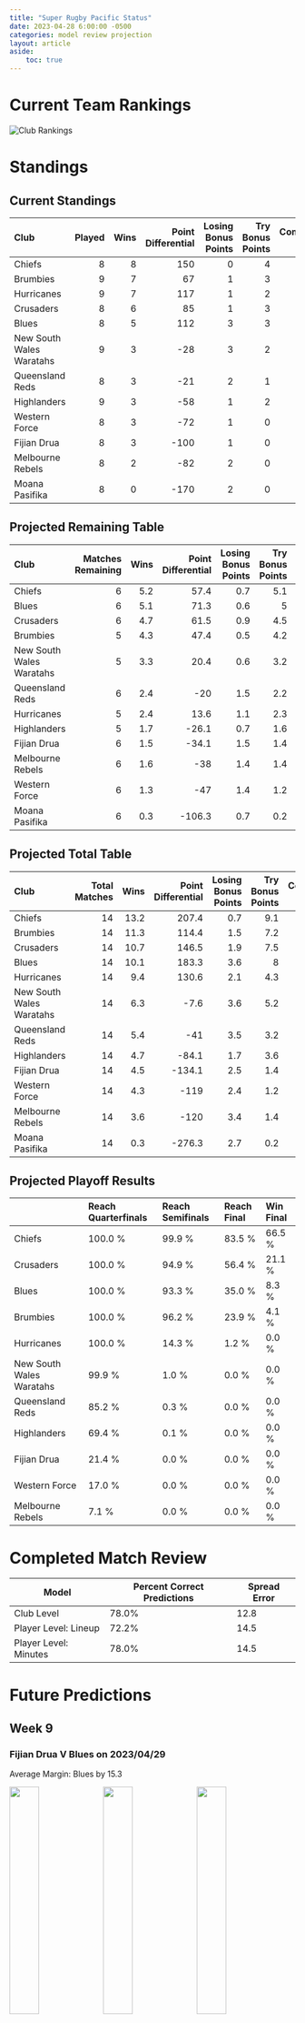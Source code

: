 ```yaml
---  
title: "Super Rugby Pacific Status"  
date: 2023-04-28 6:00:00 -0500  
categories: model review projection  
layout: article  
aside:  
    toc: true  
---
```

# Current Team Rankings


![Club Rankings](plots/rankings_Super-Rugby-Pacific-2022.png)
# Standings

## Current Standings


| Club                     |   Played |   Wins |   Point Differential |   Losing Bonus Points |   Try Bonus Points |   Competition Points |
|:-------------------------|---------:|-------:|---------------------:|----------------------:|-------------------:|---------------------:|
| Chiefs                   |        8 |      8 |                  150 |                     0 |                  4 |                   36 |
| Brumbies                 |        9 |      7 |                   67 |                     1 |                  3 |                   32 |
| Hurricanes               |        9 |      7 |                  117 |                     1 |                  2 |                   31 |
| Crusaders                |        8 |      6 |                   85 |                     1 |                  3 |                   28 |
| Blues                    |        8 |      5 |                  112 |                     3 |                  3 |                   26 |
| New South Wales Waratahs |        9 |      3 |                  -28 |                     3 |                  2 |                   17 |
| Queensland Reds          |        8 |      3 |                  -21 |                     2 |                  1 |                   15 |
| Highlanders              |        9 |      3 |                  -58 |                     1 |                  2 |                   15 |
| Western Force            |        8 |      3 |                  -72 |                     1 |                  0 |                   13 |
| Fijian Drua              |        8 |      3 |                 -100 |                     1 |                  0 |                   13 |
| Melbourne Rebels         |        8 |      2 |                  -82 |                     2 |                  0 |                   10 |
| Moana Pasifika           |        8 |      0 |                 -170 |                     2 |                  0 |                    2 |



## Projected Remaining Table


| Club                     |   Matches Remaining |   Wins |   Point Differential |   Losing Bonus Points |   Try Bonus Points |   Competition Points |
|:-------------------------|--------------------:|-------:|---------------------:|----------------------:|-------------------:|---------------------:|
| Chiefs                   |                   6 |    5.2 |                 57.4 |                   0.7 |                5.1 |                 26.7 |
| Blues                    |                   6 |    5.1 |                 71.3 |                   0.6 |                5   |                 25.8 |
| Crusaders                |                   6 |    4.7 |                 61.5 |                   0.9 |                4.5 |                 24.3 |
| Brumbies                 |                   5 |    4.3 |                 47.4 |                   0.5 |                4.2 |                 22   |
| New South Wales Waratahs |                   5 |    3.3 |                 20.4 |                   0.6 |                3.2 |                 17.1 |
| Queensland Reds          |                   6 |    2.4 |                -20   |                   1.5 |                2.2 |                 13.4 |
| Hurricanes               |                   5 |    2.4 |                 13.6 |                   1.1 |                2.3 |                 13.1 |
| Highlanders              |                   5 |    1.7 |                -26.1 |                   0.7 |                1.6 |                  9.3 |
| Fijian Drua              |                   6 |    1.5 |                -34.1 |                   1.5 |                1.4 |                  9   |
| Melbourne Rebels         |                   6 |    1.6 |                -38   |                   1.4 |                1.4 |                  9   |
| Western Force            |                   6 |    1.3 |                -47   |                   1.4 |                1.2 |                  8   |
| Moana Pasifika           |                   6 |    0.3 |               -106.3 |                   0.7 |                0.2 |                  2.3 |



## Projected Total Table


| Club                     |   Total Matches |   Wins |   Point Differential |   Losing Bonus Points |   Try Bonus Points |   Competition Points |
|:-------------------------|----------------:|-------:|---------------------:|----------------------:|-------------------:|---------------------:|
| Chiefs                   |              14 |   13.2 |                207.4 |                   0.7 |                9.1 |                 62.7 |
| Brumbies                 |              14 |   11.3 |                114.4 |                   1.5 |                7.2 |                 54   |
| Crusaders                |              14 |   10.7 |                146.5 |                   1.9 |                7.5 |                 52.3 |
| Blues                    |              14 |   10.1 |                183.3 |                   3.6 |                8   |                 51.8 |
| Hurricanes               |              14 |    9.4 |                130.6 |                   2.1 |                4.3 |                 44.1 |
| New South Wales Waratahs |              14 |    6.3 |                 -7.6 |                   3.6 |                5.2 |                 34.1 |
| Queensland Reds          |              14 |    5.4 |                -41   |                   3.5 |                3.2 |                 28.4 |
| Highlanders              |              14 |    4.7 |                -84.1 |                   1.7 |                3.6 |                 24.3 |
| Fijian Drua              |              14 |    4.5 |               -134.1 |                   2.5 |                1.4 |                 22   |
| Western Force            |              14 |    4.3 |               -119   |                   2.4 |                1.2 |                 21   |
| Melbourne Rebels         |              14 |    3.6 |               -120   |                   3.4 |                1.4 |                 19   |
| Moana Pasifika           |              14 |    0.3 |               -276.3 |                   2.7 |                0.2 |                  4.3 |



## Projected Playoff Results


|                          | Reach Quarterfinals   | Reach Semifinals   | Reach Final   | Win Final   |
|:-------------------------|:----------------------|:-------------------|:--------------|:------------|
| Chiefs                   | 100.0 %               | 99.9 %             | 83.5 %        | 66.5 %      |
| Crusaders                | 100.0 %               | 94.9 %             | 56.4 %        | 21.1 %      |
| Blues                    | 100.0 %               | 93.3 %             | 35.0 %        | 8.3 %       |
| Brumbies                 | 100.0 %               | 96.2 %             | 23.9 %        | 4.1 %       |
| Hurricanes               | 100.0 %               | 14.3 %             | 1.2 %         | 0.0 %       |
| New South Wales Waratahs | 99.9 %                | 1.0 %              | 0.0 %         | 0.0 %       |
| Queensland Reds          | 85.2 %                | 0.3 %              | 0.0 %         | 0.0 %       |
| Highlanders              | 69.4 %                | 0.1 %              | 0.0 %         | 0.0 %       |
| Fijian Drua              | 21.4 %                | 0.0 %              | 0.0 %         | 0.0 %       |
| Western Force            | 17.0 %                | 0.0 %              | 0.0 %         | 0.0 %       |
| Melbourne Rebels         | 7.1 %                 | 0.0 %              | 0.0 %         | 0.0 %       |



# Completed Match Review


| Model | Percent Correct Predictions | Spread Error |
| ------ | ------ | ------ |
| Club Level | 78.0% | 12.8 |
| Player Level: Lineup | 72.2% | 14.5 |
| Player Level: Minutes | 78.0% | 14.5 |


# Future Predictions

## Week 9

### Fijian Drua V Blues on 2023/04/29


Average Margin: Blues by 15.3

<p float="left">
<img src="plots/performances_Fijian Drua_V_Blues_9.png" width="32%" />
<img src="plots/resultbar_Fijian Drua_V_Blues_9.png" width="32%" />
<img src="plots/spreads_Fijian Drua_V_Blues_9.png" width="32%" />
</p>

### Chiefs V Crusaders on 2023/04/29


Average Margin: Chiefs by 3.9

<p float="left">
<img src="plots/performances_Chiefs_V_Crusaders_9.png" width="32%" />
<img src="plots/resultbar_Chiefs_V_Crusaders_9.png" width="32%" />
<img src="plots/spreads_Chiefs_V_Crusaders_9.png" width="32%" />
</p>

### Queensland Reds V Western Force on 2023/04/29


Average Margin: Queensland Reds by 6.8

<p float="left">
<img src="plots/performances_Queensland Reds_V_Western Force_9.png" width="32%" />
<img src="plots/resultbar_Queensland Reds_V_Western Force_9.png" width="32%" />
<img src="plots/spreads_Queensland Reds_V_Western Force_9.png" width="32%" />
</p>

### Moana Pasifika V Melbourne Rebels on 2023/04/29


Average Margin: Melbourne Rebels by 4.5

<p float="left">
<img src="plots/performances_Moana Pasifika_V_Melbourne Rebels_9.png" width="32%" />
<img src="plots/resultbar_Moana Pasifika_V_Melbourne Rebels_9.png" width="32%" />
<img src="plots/spreads_Moana Pasifika_V_Melbourne Rebels_9.png" width="32%" />
</p>

## Week 10

### Highlanders V Chiefs on 2023/05/05


Average Margin: Chiefs by 10.8

<p float="left">
<img src="plots/performances_Highlanders_V_Chiefs_10.png" width="32%" />
<img src="plots/resultbar_Highlanders_V_Chiefs_10.png" width="32%" />
<img src="plots/spreads_Highlanders_V_Chiefs_10.png" width="32%" />
</p>

### Crusaders V Western Force on 2023/05/06


Average Margin: Crusaders by 20.6

<p float="left">
<img src="plots/performances_Crusaders_V_Western Force_10.png" width="32%" />
<img src="plots/resultbar_Crusaders_V_Western Force_10.png" width="32%" />
<img src="plots/spreads_Crusaders_V_Western Force_10.png" width="32%" />
</p>

### Queensland Reds V New South Wales Waratahs on 2023/05/06


Average Margin: Queensland Reds by 1.5

<p float="left">
<img src="plots/performances_Queensland Reds_V_New South Wales Waratahs_10.png" width="32%" />
<img src="plots/resultbar_Queensland Reds_V_New South Wales Waratahs_10.png" width="32%" />
<img src="plots/spreads_Queensland Reds_V_New South Wales Waratahs_10.png" width="32%" />
</p>

### Blues V Moana Pasifika on 2023/05/06


Average Margin: Blues by 28.2

<p float="left">
<img src="plots/performances_Blues_V_Moana Pasifika_10.png" width="32%" />
<img src="plots/resultbar_Blues_V_Moana Pasifika_10.png" width="32%" />
<img src="plots/spreads_Blues_V_Moana Pasifika_10.png" width="32%" />
</p>

### Fijian Drua V Hurricanes on 2023/05/06


Average Margin: Hurricanes by 10.4

<p float="left">
<img src="plots/performances_Fijian Drua_V_Hurricanes_10.png" width="32%" />
<img src="plots/resultbar_Fijian Drua_V_Hurricanes_10.png" width="32%" />
<img src="plots/spreads_Fijian Drua_V_Hurricanes_10.png" width="32%" />
</p>

### Melbourne Rebels V Brumbies on 2023/05/07


Average Margin: Brumbies by 10.7

<p float="left">
<img src="plots/performances_Melbourne Rebels_V_Brumbies_10.png" width="32%" />
<img src="plots/resultbar_Melbourne Rebels_V_Brumbies_10.png" width="32%" />
<img src="plots/spreads_Melbourne Rebels_V_Brumbies_10.png" width="32%" />
</p>

## Week 11

### Western Force V Fijian Drua on 2023/05/12


Average Margin: Western Force by 5.7

<p float="left">
<img src="plots/performances_Western Force_V_Fijian Drua_11.png" width="32%" />
<img src="plots/resultbar_Western Force_V_Fijian Drua_11.png" width="32%" />
<img src="plots/spreads_Western Force_V_Fijian Drua_11.png" width="32%" />
</p>

### Chiefs V Queensland Reds on 2023/05/12


Average Margin: Chiefs by 17.7

<p float="left">
<img src="plots/performances_Chiefs_V_Queensland Reds_11.png" width="32%" />
<img src="plots/resultbar_Chiefs_V_Queensland Reds_11.png" width="32%" />
<img src="plots/spreads_Chiefs_V_Queensland Reds_11.png" width="32%" />
</p>

### New South Wales Waratahs V Melbourne Rebels on 2023/05/13


Average Margin: New South Wales Waratahs by 9.4

<p float="left">
<img src="plots/performances_New South Wales Waratahs_V_Melbourne Rebels_11.png" width="32%" />
<img src="plots/resultbar_New South Wales Waratahs_V_Melbourne Rebels_11.png" width="32%" />
<img src="plots/spreads_New South Wales Waratahs_V_Melbourne Rebels_11.png" width="32%" />
</p>

### Crusaders V Blues on 2023/05/13


Average Margin: Crusaders by 4.5

<p float="left">
<img src="plots/performances_Crusaders_V_Blues_11.png" width="32%" />
<img src="plots/resultbar_Crusaders_V_Blues_11.png" width="32%" />
<img src="plots/spreads_Crusaders_V_Blues_11.png" width="32%" />
</p>

### Hurricanes V Moana Pasifika on 2023/05/13


Average Margin: Hurricanes by 23.8

<p float="left">
<img src="plots/performances_Hurricanes_V_Moana Pasifika_11.png" width="32%" />
<img src="plots/resultbar_Hurricanes_V_Moana Pasifika_11.png" width="32%" />
<img src="plots/spreads_Hurricanes_V_Moana Pasifika_11.png" width="32%" />
</p>

### Brumbies V Highlanders on 2023/05/14


Average Margin: Brumbies by 12.5

<p float="left">
<img src="plots/performances_Brumbies_V_Highlanders_11.png" width="32%" />
<img src="plots/resultbar_Brumbies_V_Highlanders_11.png" width="32%" />
<img src="plots/spreads_Brumbies_V_Highlanders_11.png" width="32%" />
</p>

## Week 12

### Queensland Reds V Blues on 2023/05/19


Average Margin: Blues by 9.3

<p float="left">
<img src="plots/performances_Queensland Reds_V_Blues_12.png" width="32%" />
<img src="plots/resultbar_Queensland Reds_V_Blues_12.png" width="32%" />
<img src="plots/spreads_Queensland Reds_V_Blues_12.png" width="32%" />
</p>

### Moana Pasifika V Crusaders on 2023/05/19


Average Margin: Crusaders by 23.0

<p float="left">
<img src="plots/performances_Moana Pasifika_V_Crusaders_12.png" width="32%" />
<img src="plots/resultbar_Moana Pasifika_V_Crusaders_12.png" width="32%" />
<img src="plots/spreads_Moana Pasifika_V_Crusaders_12.png" width="32%" />
</p>

### New South Wales Waratahs V Fijian Drua on 2023/05/20


Average Margin: New South Wales Waratahs by 11.0

<p float="left">
<img src="plots/performances_New South Wales Waratahs_V_Fijian Drua_12.png" width="32%" />
<img src="plots/resultbar_New South Wales Waratahs_V_Fijian Drua_12.png" width="32%" />
<img src="plots/spreads_New South Wales Waratahs_V_Fijian Drua_12.png" width="32%" />
</p>

### Chiefs V Hurricanes on 2023/05/20


Average Margin: Chiefs by 9.9

<p float="left">
<img src="plots/performances_Chiefs_V_Hurricanes_12.png" width="32%" />
<img src="plots/resultbar_Chiefs_V_Hurricanes_12.png" width="32%" />
<img src="plots/spreads_Chiefs_V_Hurricanes_12.png" width="32%" />
</p>

### Western Force V Brumbies on 2023/05/20


Average Margin: Brumbies by 9.5

<p float="left">
<img src="plots/performances_Western Force_V_Brumbies_12.png" width="32%" />
<img src="plots/resultbar_Western Force_V_Brumbies_12.png" width="32%" />
<img src="plots/spreads_Western Force_V_Brumbies_12.png" width="32%" />
</p>

### Highlanders V Melbourne Rebels on 2023/05/20


Average Margin: Highlanders by 8.5

<p float="left">
<img src="plots/performances_Highlanders_V_Melbourne Rebels_12.png" width="32%" />
<img src="plots/resultbar_Highlanders_V_Melbourne Rebels_12.png" width="32%" />
<img src="plots/spreads_Highlanders_V_Melbourne Rebels_12.png" width="32%" />
</p>

## Week 13

### Melbourne Rebels V Western Force on 2023/05/26


Average Margin: Melbourne Rebels by 2.3

<p float="left">
<img src="plots/performances_Melbourne Rebels_V_Western Force_13.png" width="32%" />
<img src="plots/resultbar_Melbourne Rebels_V_Western Force_13.png" width="32%" />
<img src="plots/spreads_Melbourne Rebels_V_Western Force_13.png" width="32%" />
</p>

### Highlanders V Queensland Reds on 2023/05/26


Average Margin: Highlanders by 3.8

<p float="left">
<img src="plots/performances_Highlanders_V_Queensland Reds_13.png" width="32%" />
<img src="plots/resultbar_Highlanders_V_Queensland Reds_13.png" width="32%" />
<img src="plots/spreads_Highlanders_V_Queensland Reds_13.png" width="32%" />
</p>

### Blues V Hurricanes on 2023/05/27


Average Margin: Blues by 8.0

<p float="left">
<img src="plots/performances_Blues_V_Hurricanes_13.png" width="32%" />
<img src="plots/resultbar_Blues_V_Hurricanes_13.png" width="32%" />
<img src="plots/spreads_Blues_V_Hurricanes_13.png" width="32%" />
</p>

### Crusaders V New South Wales Waratahs on 2023/05/27


Average Margin: Crusaders by 15.5

<p float="left">
<img src="plots/performances_Crusaders_V_New South Wales Waratahs_13.png" width="32%" />
<img src="plots/resultbar_Crusaders_V_New South Wales Waratahs_13.png" width="32%" />
<img src="plots/spreads_Crusaders_V_New South Wales Waratahs_13.png" width="32%" />
</p>

### Fijian Drua V Moana Pasifika on 2023/05/27


Average Margin: Fijian Drua by 10.0

<p float="left">
<img src="plots/performances_Fijian Drua_V_Moana Pasifika_13.png" width="32%" />
<img src="plots/resultbar_Fijian Drua_V_Moana Pasifika_13.png" width="32%" />
<img src="plots/spreads_Fijian Drua_V_Moana Pasifika_13.png" width="32%" />
</p>

### Brumbies V Chiefs on 2023/05/27


Average Margin: Chiefs by 1.5

<p float="left">
<img src="plots/performances_Brumbies_V_Chiefs_13.png" width="32%" />
<img src="plots/resultbar_Brumbies_V_Chiefs_13.png" width="32%" />
<img src="plots/spreads_Brumbies_V_Chiefs_13.png" width="32%" />
</p>

## Week 14

### Brumbies V Melbourne Rebels on 2023/06/02


Average Margin: Brumbies by 16.7

<p float="left">
<img src="plots/performances_Brumbies_V_Melbourne Rebels_14.png" width="32%" />
<img src="plots/resultbar_Brumbies_V_Melbourne Rebels_14.png" width="32%" />
<img src="plots/spreads_Brumbies_V_Melbourne Rebels_14.png" width="32%" />
</p>

### Blues V Highlanders on 2023/06/02


Average Margin: Blues by 15.6

<p float="left">
<img src="plots/performances_Blues_V_Highlanders_14.png" width="32%" />
<img src="plots/resultbar_Blues_V_Highlanders_14.png" width="32%" />
<img src="plots/spreads_Blues_V_Highlanders_14.png" width="32%" />
</p>

### Fijian Drua V Queensland Reds on 2023/06/03


Average Margin: Queensland Reds by 2.1

<p float="left">
<img src="plots/performances_Fijian Drua_V_Queensland Reds_14.png" width="32%" />
<img src="plots/resultbar_Fijian Drua_V_Queensland Reds_14.png" width="32%" />
<img src="plots/spreads_Fijian Drua_V_Queensland Reds_14.png" width="32%" />
</p>

### New South Wales Waratahs V Moana Pasifika on 2023/06/03


Average Margin: New South Wales Waratahs by 17.4

<p float="left">
<img src="plots/performances_New South Wales Waratahs_V_Moana Pasifika_14.png" width="32%" />
<img src="plots/resultbar_New South Wales Waratahs_V_Moana Pasifika_14.png" width="32%" />
<img src="plots/spreads_New South Wales Waratahs_V_Moana Pasifika_14.png" width="32%" />
</p>

### Western Force V Chiefs on 2023/06/03


Average Margin: Chiefs by 14.1

<p float="left">
<img src="plots/performances_Western Force_V_Chiefs_14.png" width="32%" />
<img src="plots/resultbar_Western Force_V_Chiefs_14.png" width="32%" />
<img src="plots/spreads_Western Force_V_Chiefs_14.png" width="32%" />
</p>

### Hurricanes V Crusaders on 2023/06/03


Average Margin: Crusaders by 2.3

<p float="left">
<img src="plots/performances_Hurricanes_V_Crusaders_14.png" width="32%" />
<img src="plots/resultbar_Hurricanes_V_Crusaders_14.png" width="32%" />
<img src="plots/spreads_Hurricanes_V_Crusaders_14.png" width="32%" />
</p>
